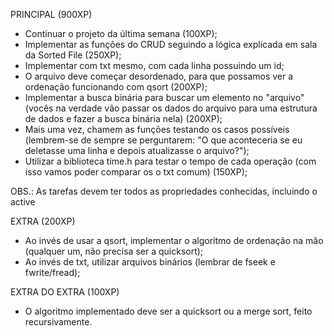 PRINCIPAL (900XP)
- Continuar o projeto da última semana (100XP);
- Implementar as funções do CRUD seguindo a lógica explicada em sala da Sorted File (250XP);
- Implementar com txt mesmo, com cada linha possuindo um id;
- O arquivo deve começar desordenado, para que possamos ver a ordenação funcionando com qsort (200XP);
- Implementar a busca binária para buscar um elemento no "arquivo" (vocês na verdade vão passar os dados do arquivo para uma estrutura de dados e fazer a busca binária nela) (200XP);
- Mais uma vez, chamem as funções testando os casos possíveis (lembrem-se de sempre se perguntarem: "O que aconteceria se eu deletasse uma linha e depois atualizasse o arquivo?");
- Utilizar a biblioteca time.h para testar o tempo de cada operação (com isso vamos poder comparar os o txt comum) (150XP);

OBS.: As tarefas devem ter todos as propriedades conhecidas, incluindo o active

EXTRA (200XP)
- Ao invés de usar a qsort, implementar o algoritmo de ordenação na mão (qualquer um, não precisa ser a quicksort);
- Ao invés de txt, utilizar arquivos binários (lembrar de fseek e fwrite/fread);

EXTRA DO EXTRA (100XP)
- O algoritmo implementado deve ser a quicksort ou a merge sort, feito recursivamente.